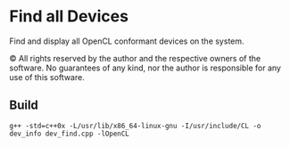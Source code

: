 # Find all Devices

Find and display all OpenCL conformant devices on the system.

:copyright: All rights reserved by the author and the respective
owners of the software. No guarantees of any kind, nor the author
is responsible for any use of this software. 

## Build
```
g++ -std=c++0x -L/usr/lib/x86_64-linux-gnu -I/usr/include/CL -o dev_info dev_find.cpp -lOpenCL
```
